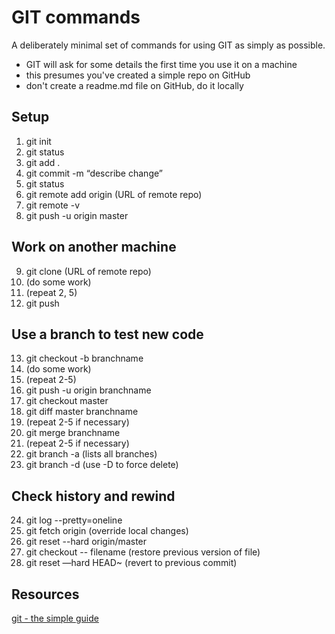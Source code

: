 # GIT commands

A deliberately minimal set of commands for using GIT as simply as possible.

- GIT will ask for some details the first time you use it on a machine
- this presumes you've created a simple repo on GitHub
- don't create a readme.md file on GitHub, do it locally

## Setup

1. git init
2. git status
3. git add .
4. git commit -m “describe change”
5. git status
6. git remote add origin (URL of remote repo)
7. git remote -v
8. git push -u origin master

## Work on another machine

9. git clone (URL of remote repo)
10. (do some work)
11. (repeat 2, 5)
12. git push

## Use a branch to test new code

13. git checkout -b branchname
14. (do some work)
15. (repeat 2-5)
16. git push -u origin branchname
17. git checkout master
18. git diff master branchname
19. (repeat 2-5 if necessary)
20. git merge branchname
21. (repeat 2-5 if necessary)
22. git branch -a (lists all branches)
23. git branch -d (use -D to force delete)

## Check history and rewind

24. git log --pretty=oneline
25. git fetch origin (override local changes)
26. git reset --hard origin/master
27. git checkout -- filename (restore previous version of file)
28. git reset —hard HEAD~ (revert to previous commit)

## Resources

[git - the simple guide](https://rogerdudler.github.io/git-guide/)
